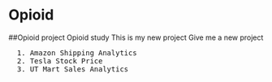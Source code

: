 # Opioid
##Opioid project
Opioid study 
This is my new project
Give me a new project
 <pre>
  1. Amazon Shipping Analytics    
  2. Tesla Stock Price            
  3. UT Mart Sales Analytics            
  </pre>
